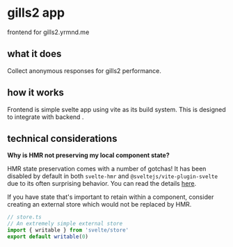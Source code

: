 # gills2 app

frontend for gills2.yrmnd.me

## what it does

Collect anonymous responses for gills2 performance.

## how it works

Frontend is simple svelte app using vite as its build system.
This is designed to integrate with backend <not sure yet>.

## technical considerations

**Why is HMR not preserving my local component state?**

HMR state preservation comes with a number of gotchas! It has been disabled by default in both `svelte-hmr` and `@sveltejs/vite-plugin-svelte` due to its often surprising behavior. You can read the details [here](https://github.com/rixo/svelte-hmr#svelte-hmr).

If you have state that's important to retain within a component, consider creating an external store which would not be replaced by HMR.

```ts
// store.ts
// An extremely simple external store
import { writable } from 'svelte/store'
export default writable(0)
```
